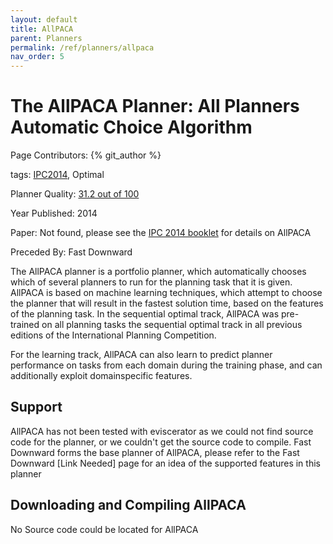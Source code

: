 ```yaml
---
layout: default
title: AllPACA
parent: Planners
permalink: /ref/planners/allpaca
nav_order: 5
---
```

# The AllPACA Planner: All Planners Automatic Choice Algorithm

Page Contributors: {% git_author %}

tags: [IPC2014](/ref/planners/tags/ipc2014), Optimal

Planner Quality: [31.2 out of 100](/ref/planners/rating)

Year Published: 2014

Paper: Not found, please see the [IPC 2014 booklet](https://helios.hud.ac.uk/scommv/IPC-14/repository/booklet2014.pdf) for details on AllPACA

Preceded By: Fast Downward

The AllPACA planner is a portfolio planner, which automatically chooses which of several planners to run for the planning task that it is given. AllPACA is based on machine learning techniques, which attempt to choose the planner that will result in the fastest solution time, based on the features of the planning task. In the sequential optimal track, AllPACA was pre-trained on all planning tasks the sequential optimal track
in all previous editions of the International Planning Competition. 

For the learning track, AllPACA can also learn to predict planner performance on tasks from each domain during the training phase, and can additionally exploit domainspecific features.

## Support

AllPACA has not been tested with eviscerator as we could not find source code for the planner, or we couldn't get the source code to compile. Fast Downward forms the base planner of AllPACA, please refer to the Fast Downward [Link Needed] page for an idea of the supported features in this planner

## Downloading and Compiling AllPACA

No Source code could be located for AllPACA

